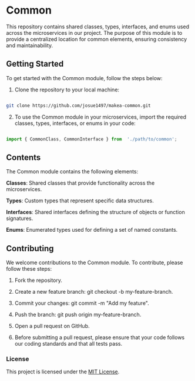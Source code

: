 
# Common

  

This repository contains shared classes, types, interfaces, and enums used across the microservices in our project. The purpose of this module is to provide a centralized location for common elements, ensuring consistency and maintainability.

  

## Getting Started

  

To get started with the Common module, follow the steps below:

  

1. Clone the repository to your local machine:

```bash

git clone https://github.com/josue1497/makea-common.git

```

2. To use the Common module in your microservices, import the required classes, types, interfaces, or enums in your code:

  

```typescript

import { CommonClass, CommonInterface } from  './path/to/common';

```

## Contents

The Common module contains the following elements:

  

**Classes**: Shared classes that provide functionality across the microservices.

**Types**: Custom types that represent specific data structures.

**Interfaces**: Shared interfaces defining the structure of objects or function signatures.

**Enums**: Enumerated types used for defining a set of named constants.

## Contributing

We welcome contributions to the Common module. To contribute, please follow these steps:

  

1. Fork the repository.

2. Create a new feature branch: git checkout -b my-feature-branch.

3. Commit your changes: git commit -m "Add my feature".

4. Push the branch: git push origin my-feature-branch.

5. Open a pull request on GitHub.

6. Before submitting a pull request, please ensure that your code follows our coding standards and that all tests pass.

  

### License
This project is licensed under the [MIT License](https://opensource.org/license/mit/).